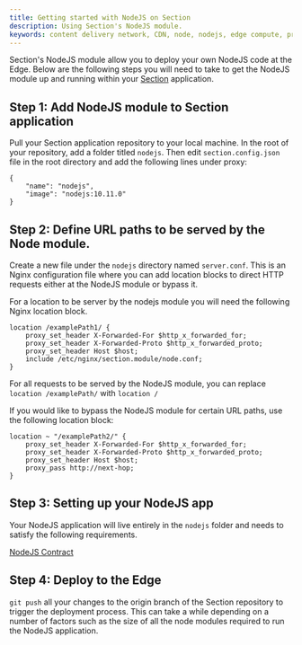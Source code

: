 ```yaml
---
title: Getting started with NodeJS on Section
description: Using Section's NodeJS module.
keywords: content delivery network, CDN, node, nodejs, edge compute, proxy
---
```


Section's NodeJS module allow you to deploy your own NodeJS code at the Edge. Below are the following steps you will need to take to get the NodeJS module up and running within your [Section](https://www.section.io) application.

## Step 1: Add NodeJS module to Section application

Pull your Section application repository to your local machine. In the root of your repository, add a folder titled `nodejs`. Then edit `section.config.json` file in the root directory and add the following lines under proxy:

```
{
    "name": "nodejs",
    "image": "nodejs:10.11.0"
}
```

## Step 2: Define URL paths to be served by the Node module.

Create a new file under the `nodejs` directory named `server.conf`. This is an Nginx configuration file where you can add location blocks to direct HTTP requests either at the NodeJS module or bypass it.

For a location to be server by the nodejs module you will need the following Nginx location block.

```
location /examplePath1/ {
    proxy_set_header X-Forwarded-For $http_x_forwarded_for;
    proxy_set_header X-Forwarded-Proto $http_x_forwarded_proto;
    proxy_set_header Host $host;
    include /etc/nginx/section.module/node.conf;
}
```

For all requests to be served by the NodeJS module, you can replace `location /examplePath/` with `location /`

If you would like to bypass the NodeJS module for certain URL paths, use the following location block:

```
location ~ "/examplePath2/" {
    proxy_set_header X-Forwarded-For $http_x_forwarded_for;
    proxy_set_header X-Forwarded-Proto $http_x_forwarded_proto;
    proxy_set_header Host $host;
    proxy_pass http://next-hop;
}
```

## Step 3: Setting up your NodeJS app 

Your NodeJS application will live entirely in the `nodejs` folder and needs to satisfy the following requirements.

[NodeJS Contract](/docs/how-content/reference/nodejs-contract/)


## Step 4: Deploy to the Edge

`git push` all your changes to the origin branch of the Section repository to trigger the deployment process. This can take a while depending on a number of factors such as the size of all the node modules required to run the NodeJS application.  



